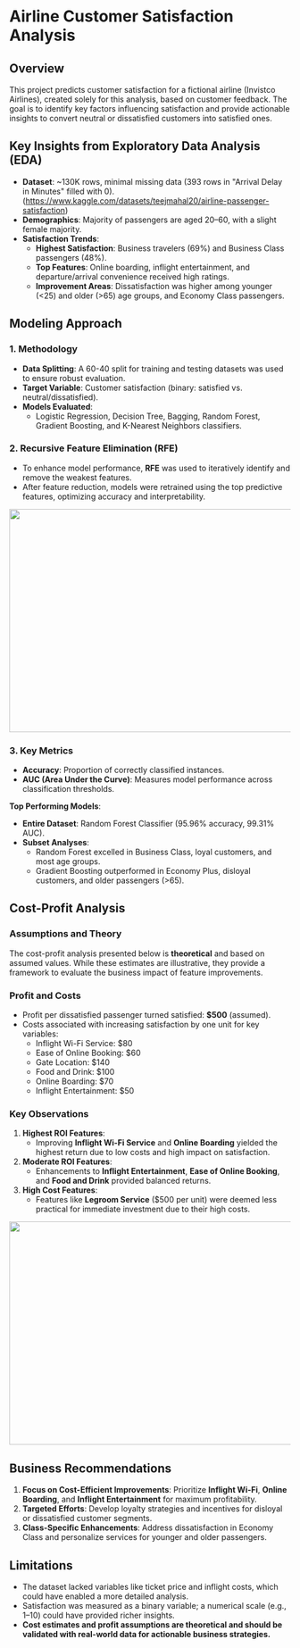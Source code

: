 # Airline Customer Satisfaction Analysis

## Overview

This project predicts customer satisfaction for a fictional airline (Invistco Airlines), created solely for this analysis, based on customer feedback. The goal is to identify key factors influencing satisfaction and provide actionable insights to convert neutral or dissatisfied customers into satisfied ones.


## Key Insights from Exploratory Data Analysis (EDA) 
- **Dataset**: ~130K rows, minimal missing data (393 rows in "Arrival Delay in Minutes" filled with 0).
  (https://www.kaggle.com/datasets/teejmahal20/airline-passenger-satisfaction) 
- **Demographics**: Majority of passengers are aged 20–60, with a slight female majority.  
- **Satisfaction Trends**:  
  - **Highest Satisfaction**: Business travelers (69%) and Business Class passengers (48%).  
  - **Top Features**: Online boarding, inflight entertainment, and departure/arrival convenience received high ratings.  
  - **Improvement Areas**: Dissatisfaction was higher among younger (<25) and older (>65) age groups, and Economy Class passengers.  


## **Modeling Approach**  
### **1. Methodology**  
- **Data Splitting**: A 60-40 split for training and testing datasets was used to ensure robust evaluation.  
- **Target Variable**: Customer satisfaction (binary: satisfied vs. neutral/dissatisfied).  
- **Models Evaluated**:  
  - Logistic Regression, Decision Tree, Bagging, Random Forest, Gradient Boosting, and K-Nearest Neighbors classifiers.  

### **2. Recursive Feature Elimination (RFE)**  
- To enhance model performance, **RFE** was used to iteratively identify and remove the weakest features.  
- After feature reduction, models were retrained using the top predictive features, optimizing accuracy and interpretability.

<img src = "https://github.com/user-attachments/assets/e6556b23-a028-40b7-bf7a-c5eaaa0b3dca" width = 900 height = 400 >

### **3. Key Metrics**  
- **Accuracy**: Proportion of correctly classified instances.  
- **AUC (Area Under the Curve)**: Measures model performance across classification thresholds.  

**Top Performing Models**:  
- **Entire Dataset**: Random Forest Classifier (95.96% accuracy, 99.31% AUC).  
- **Subset Analyses**:  
  - Random Forest excelled in Business Class, loyal customers, and most age groups.  
  - Gradient Boosting outperformed in Economy Plus, disloyal customers, and older passengers (>65).  


## **Cost-Profit Analysis**  
### **Assumptions and Theory**  
The cost-profit analysis presented below is **theoretical** and based on assumed values. While these estimates are illustrative, they provide a framework to evaluate the business impact of feature improvements.

### **__Profit and Costs__**  
- Profit per dissatisfied passenger turned satisfied: **$500** (assumed).  
- Costs associated with increasing satisfaction by one unit for key variables:  
  - Inflight Wi-Fi Service: $80  
  - Ease of Online Booking: $60  
  - Gate Location: $140  
  - Food and Drink: $100  
  - Online Boarding: $70  
  - Inflight Entertainment: $50  

### **__Key Observations__**  
1. **Highest ROI Features**:  
   - Improving **Inflight Wi-Fi Service** and **Online Boarding** yielded the highest return due to low costs and high impact on satisfaction.  
2. **Moderate ROI Features**:  
   - Enhancements to **Inflight Entertainment**, **Ease of Online Booking**, and **Food and Drink** provided balanced returns.  
3. **High Cost Features**:  
   - Features like **Legroom Service** ($500 per unit) were deemed less practical for immediate investment due to their high costs.
  
  <img src = "https://github.com/user-attachments/assets/209739ea-a6fa-4865-bf8b-f037ae5de89e" width = 900 height = 400 >


## **Business Recommendations**  
1. **Focus on Cost-Efficient Improvements**: Prioritize **Inflight Wi-Fi**, **Online Boarding**, and **Inflight Entertainment** for maximum profitability.  
2. **Targeted Efforts**: Develop loyalty strategies and incentives for disloyal or dissatisfied customer segments.  
3. **Class-Specific Enhancements**: Address dissatisfaction in Economy Class and personalize services for younger and older passengers.  


## **Limitations**  
- The dataset lacked variables like ticket price and inflight costs, which could have enabled a more detailed analysis.  
- Satisfaction was measured as a binary variable; a numerical scale (e.g., 1–10) could have provided richer insights.  
- **Cost estimates and profit assumptions are theoretical and should be validated with real-world data for actionable business strategies.**
